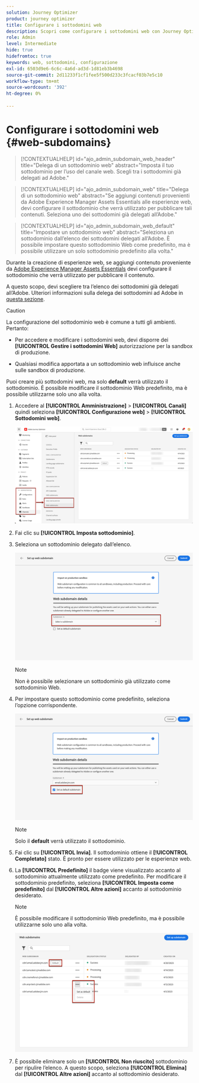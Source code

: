 ```yaml
---
solution: Journey Optimizer
product: journey optimizer
title: Configurare i sottodomini web
description: Scopri come configurare i sottodomini web con Journey Optimizer
role: Admin
level: Intermediate
hide: true
hidefromtoc: true
keywords: web, sottodomini, configurazione
exl-id: 6503d9e6-6c6c-4a6d-ad3d-1d81eb3b4698
source-git-commit: 2d11233f1cf1fee5f500d233c3fcacf03b7e5c10
workflow-type: tm+mt
source-wordcount: '392'
ht-degree: 0%

---
```


# Configurare i sottodomini web {#web-subdomains}

>[!CONTEXTUALHELP]
>id="ajo_admin_subdomain_web_header"
>title="Delega di un sottodominio web"
>abstract="Imposta il tuo sottodominio per l’uso del canale web. Scegli tra i sottodomini già delegati ad Adobe."

>[!CONTEXTUALHELP]
>id="ajo_admin_subdomain_web"
>title="Delega di un sottodominio web"
>abstract="Se aggiungi contenuti provenienti da Adobe Experience Manager Assets Essentials alle esperienze web, devi configurare il sottodominio che verrà utilizzato per pubblicare tali contenuti. Seleziona uno dei sottodomini già delegati all’Adobe."

>[!CONTEXTUALHELP]
>id="ajo_admin_subdomain_web_default"
>title="Impostare un sottodominio web"
>abstract="Seleziona un sottodominio dall’elenco dei sottodomini delegati all’Adobe. È possibile impostare questo sottodominio Web come predefinito, ma è possibile utilizzare un solo sottodominio predefinito alla volta."

Durante la creazione di esperienze web, se aggiungi contenuto proveniente da [Adobe Experience Manager Assets Essentials](../email/assets-essentials.md) devi configurare il sottodominio che verrà utilizzato per pubblicare il contenuto.

A questo scopo, devi scegliere tra l’elenco dei sottodomini già delegati all’Adobe. Ulteriori informazioni sulla delega dei sottodomini ad Adobe in [questa sezione](../configuration/delegate-subdomain.md).

>[!CAUTION]
>
>La configurazione del sottodominio web è comune a tutti gli ambienti. Pertanto:
>
>* Per accedere e modificare i sottodomini web, devi disporre dei **[!UICONTROL Gestire i sottodomini Web]** autorizzazione per la sandbox di produzione.
>
> * Qualsiasi modifica apportata a un sottodominio web influisce anche sulle sandbox di produzione.


Puoi creare più sottodomini web, ma solo **default** verrà utilizzato il sottodominio. È possibile modificare il sottodominio Web predefinito, ma è possibile utilizzarne solo uno alla volta.

1. Accedere al **[!UICONTROL Amministrazione]** > **[!UICONTROL Canali]** quindi seleziona **[!UICONTROL Configurazione web]** > **[!UICONTROL Sottodomini web]**.

   ![](assets/web-access-subdomains.png)

1. Fai clic su **[!UICONTROL Imposta sottodominio]**.

1. Seleziona un sottodominio delegato dall’elenco.

   ![](assets/web-subdomain-details.png)

   >[!NOTE]
   >
   >Non è possibile selezionare un sottodominio già utilizzato come sottodominio Web.

1. Per impostare questo sottodominio come predefinito, seleziona l’opzione corrispondente.

   ![](assets/web-subdomain-details-default.png)

   >[!NOTE]
   >
   >Solo il **default** verrà utilizzato il sottodominio.

1. Fai clic su **[!UICONTROL Invia]**. Il sottodominio ottiene il **[!UICONTROL Completato]** stato. È pronto per essere utilizzato per le esperienze web.

1. La **[!UICONTROL Predefinito]** il badge viene visualizzato accanto al sottodominio attualmente utilizzato come predefinito. Per modificare il sottodominio predefinito, seleziona **[!UICONTROL Imposta come predefinito]** dal **[!UICONTROL Altre azioni]** accanto al sottodominio desiderato.

   >[!NOTE]
   >
   >È possibile modificare il sottodominio Web predefinito, ma è possibile utilizzarne solo uno alla volta.

   ![](assets/web-subdomain-default.png)

   <!--Only a subdomain with the **[!UICONTROL Success]** status can be set as default.-->

1. È possibile eliminare solo un **[!UICONTROL Non riuscito]** sottodominio per ripulire l’elenco. A questo scopo, seleziona **[!UICONTROL Elimina]** dal **[!UICONTROL Altre azioni]** accanto al sottodominio desiderato.

<!--You cannot delete a subdomain with the **[!UICONTROL Processing]** status.-->
